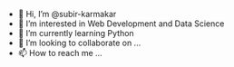 - 👋 Hi, I’m @subir-karmakar
- 👀 I’m interested in Web Development and Data Science
- 🌱 I’m currently learning Python
- 💞️ I’m looking to collaborate on ...
- 📫 How to reach me ...

<!---
subir-karmakar/subir-karmakar is a ✨ special ✨ repository because its `README.md` (this file) appears on your GitHub profile.
You can click the Preview link to take a look at your changes.
--->
